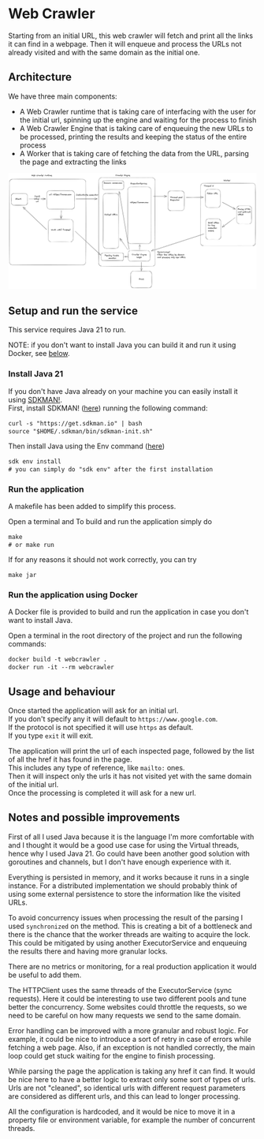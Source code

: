 # Web Crawler

Starting from an initial URL, this web crawler will fetch and print all the links it can find in a webpage. 
Then it will enqueue and process the URLs not already visited and with the same domain as the initial one.

## Architecture

We have three main components:
 - A Web Crawler runtime that is taking care of interfacing with the user for the initial url, spinning up the engine and waiting for the process to finish
 - A Web Crawler Engine that is taking care of enqueuing the new URLs to be processed, printing the results and keeping the status of the entire process
 - A Worker that is taking care of fetching the data from the URL, parsing the page and extracting the links

![Web Crawler Architecture](./docs/webcrawler-arch.png)

## Setup and run the service
This service requires Java 21 to run.

NOTE: if you don't want to install Java you can build it and run it using Docker, see [below](#run-the-application-using-docker).

### Install Java 21
If you don't have Java already on your machine you can easily install it using [SDKMAN!](https://sdkman.io/). \
First, install SDKMAN! ([here](https://sdkman.io/install)) running the following command:
```shell
curl -s "https://get.sdkman.io" | bash
source "$HOME/.sdkman/bin/sdkman-init.sh"
```
Then install Java using the Env command ([here](https://sdkman.io/usage))
```shell
sdk env install
# you can simply do "sdk env" after the first installation
```

### Run the application
A makefile has been added to simplify this process.

Open a terminal and 
To build and run the application simply do
```shell
make
# or make run
```
If for any reasons it should not work correctly, you can try
```shell
make jar
```

### Run the application using Docker
A Docker file is provided to build and run the application in case you don't want to install Java.

Open a terminal in the root directory of the project and run the following commands:
```shell
docker build -t webcrawler .
docker run -it --rm webcrawler
```

## Usage and behaviour
Once started the application will ask for an initial url.\
If you don't specify any it will default to `https://www.google.com`.\
If the protocol is not specified it will use `https` as default.\
If you type `exit` it will exit.

The application will print the url of each inspected page, followed by the list of all the href it has found in the page.\
This includes any type of reference, like `mailto:` ones.\
Then it will inspect only the urls it has not visited yet with the same domain of the initial url.\
Once the processing is completed it will ask for a new url.

## Notes and possible improvements
First of all I used Java because it is the language I'm more comfortable with and I thought it would be a good use case
for using the Virtual threads, hence why I used Java 21. Go could have been another good solution with goroutines and channels,
but I don't have enough experience with it.

Everything is persisted in memory, and it works because it runs in a single instance.
For a distributed implementation we should probably think of using some external persistence to store the information like
the visited URLs.

To avoid concurrency issues when processing the result of the parsing I used `synchronized` on the method.
This is creating a bit of a bottleneck and there is the chance that the worker threads are waiting to acquire the lock.
This could be mitigated by using another ExecutorService and enqueuing the results there and having more granular locks.

There are no metrics or monitoring, for a real production application it would be useful to add them.

The HTTPClient uses the same threads of the ExecutorService (sync requests).
Here it could be interesting to use two different pools and tune better the concurrency.
Some websites could throttle the requests, so we need to be careful on how many requests we send to the same domain.

Error handling can be improved with a more granular and robust logic.
For example, it could be nice to introduce a sort of retry in case of errors while fetching a web page.
Also, if an exception is not handled correctly, the main loop could get stuck waiting for the engine to finish processing.

While parsing the page the application is taking any href it can find. It would be nice here to have a better logic to
extract only some sort of types of urls.
Urls are not "cleaned", so identical urls with different request parameters are considered as different urls,
and this can lead to longer processing.

All the configuration is hardcoded, and it would be nice to move it in a property file or environment variable,
for example the number of concurrent threads.